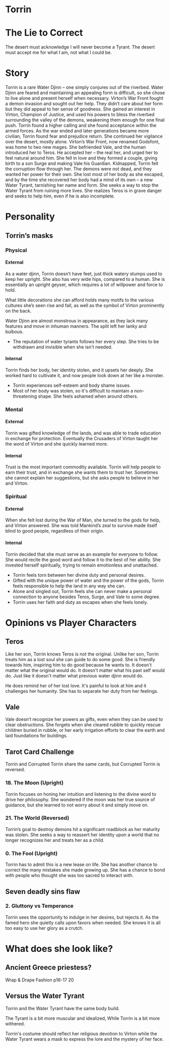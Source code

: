 # Torrin
# The Lie to Correct
The desert must acknowledge I will never become a Tyrant.
The desert must accept me for what I am, not what I could be.
# Story
Torrin is a rare Water Djinn – one simply conjures out of the riverbed. Water Djinn are feared and maintaining an appealing form is difficult, so she chose to live alone and present herself when necessary.
Virton’s War Front fought a demon invasion and sought out her help. They didn’t care about her form but they did appeal to her sense of goodness. She gained an interest in Virton, Champion of Justice, and used his powers to bless the riverbed surrounding the valley of the demons, weakening them enough for one final push. Torrin found a higher calling and she found acceptance within the armed forces. As the war ended and later generations became more civilian, Torrin found fear and prejudice return. She continued her vigilance over the desert, mostly alone.
Virton’s War Front, now renamed Godsfont, was home to two new mages. She befriended Vale, and the human introduced her to Teros. He accepted her – the real her, and urged her to feel natural around him. She fell in love and they formed a couple, giving birth to a son Surge and making Vale his Guardian.
Kidnapped, Torrin felt the corruption flow through her. The demons were not dead, and they wanted her power for their own. She lost most of her body as she escaped, and by the time she recovered her body had a mind of its own – a new Water Tyrant, tarnishing her name and form.
She seeks a way to stop the Water Tyrant from ruining more lives. She realizes Teros is in grave danger and seeks to help him, even if he is also incomplete.
# Personality
## Torrin’s masks
### Physical
#### External
As a water djinn, Torrin doesn’t have feet, just thick watery stumps used to keep her upright. She also has very wide hips, compared to a human. She is essentially an upright geyser, which requires a lot of willpower and force to hold.

What little decorations she can afford holds many motifs to the various cultures she’s seen rise and fall, as well as the symbol of Virton prominently on the back.

Water Djinn are almost monstrous in appearance, as they lack many features and move in inhuman manners. The split left her lanky and bulbous.

- The reputation of water tyrants follows her every step. She tries to be withdrawn and invisible when she isn't needed.

#### Internal
Torrin finds her body, her identity stolen, and it upsets her deeply. She worked hard to cultivate it, and now people look down at her like a monster.

- Torrin experiences self-esteem and body shame issues.
- Most of her body was stolen, so it's difficult to maintain a non-threatening shape. She feels ashamed when around others.

### Mental
#### External
Torrin was gifted knowledge of the lands, and was able to trade education in exchange for protection. Eventually the Crusaders of Virton taught her the word of Virton and she quickly learned more.
#### Internal
Trust is the most important commodity available. Torrin will help people to earn their trust, and in exchange she wants them to trust her. Sometimes she cannot explain her suggestions, but she asks people to believe in her and Virton.
### Spiritual
#### External
When she felt lost during the War of Man, she turned to the gods for help, and Virton answered. She was told Mankind’s zeal to survive made itself blind to good people, regardless of their origin.
#### Internal
Torrin decided that she must serve as an example for everyone to follow. She would recite the good word and follow it to the best of her ability. She invested herself spiritually, trying to remain emotionless and unattached.

- Torrin feels torn between her divine duty and personal desires. 
- Gifted with the unique power of water and the power of the gods, Torrin feels responsible to help the land in any way she can.
- Alone and singled out, Torrin feels she can never make a personal connection to anyone besides Teros, Surge, and Vale to some degree.
- Torrin uses her faith and duty as escapes when she feels lonely.

# Opinions vs Player Characters
## Teros
Like her son, Torrin knows Teros is not the original. Unlike her son, Torrin treats him as a lost soul she can guide to do some good. She is friendly towards him, inspiring him to do good because he wants to. It doesn't matter what the original would do. It doesn't matter what his past self would do. Just like it doesn't matter what previous water djinn would do.

He does remind her of her lost love. It's painful to look at him and it challenges her  humanity. She has to separate her duty from her feelings.

## Vale
Vale doesn’t recognize her powers as gifts, even when they can be used to clear obstructions. She forgets when she cleared rubble to quickly rescue children buried in rubble, or her early irrigation efforts to clear the earth and laid foundations for buildings.

## Tarot Card Challenge
Torrin and Corrupted Torrin share the same cards, but Corrupted Torrin is reversed.
### 18. The Moon (Upright)
Torrin focuses on honing her intuition and listening to the divine word to drive her philosophy. She wondered if the moon was her true source of guidance, but she learned to not worry about it and simply move on.
### 21. The World (Reversed)
Torrin’s goal to destroy demons hit a significant roadblock as her maturity was stolen. She seeks a way to reassert her identity upon a world that no longer recognizes her and treats her as a child.
### 0. The Fool (Upright)
Torrin has to admit this is a new lease on life. She has another chance to correct the many mistakes she made growing up. She has a chance to bond with people who thought she was too sacred to interact with.
## Seven deadly sins flaw
### 2. Gluttony vs Temperance
Torrin sees the opportunity to indulge in her desires, but rejects it. As the famed hero she quietly calls upon favors when needed. She knows it is all too easy to use her glory as a crutch.

# What does she look like?
## Ancient Greece priestess?
Wrap & Drape Fashion p16-17 20
## Versus the Water Tyrant
Torrin and the Water Tyrant have the same body build.

The Tyrant is a bit more muscular and idealized, While Torrin is a bit more withered.

Torrin's costume should reflect her religious devotion to Virton while the Water Tyrant wears a mask to express the lore and the mystery of her face.
